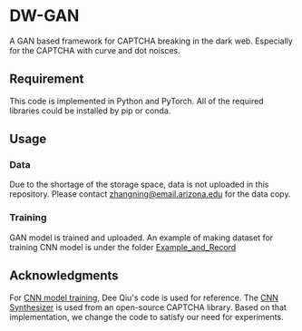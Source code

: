 # DW-GAN
A GAN based framework for CAPTCHA breaking in the dark web. Especially for the CAPTCHA with curve and dot noisces. 

## Requirement
This code is implemented in Python and PyTorch. All of the required libraries could be installed by pip or conda. 
## Usage
### Data
Due to the shortage of the storage space, data is not uploaded in this repository. Please contact zhangning@email.arizona.edu for the data copy. 
### Training
GAN model is trained and uploaded. An example of making dataset for training CNN model is under the folder [Example_and_Record](https://github.com/johnnyzn/DW-GAN/blob/main/Example_and_Record/notebook_example/case_synthetizer-4.ipynb)
<!-- ## Citation
If you use this code for your research, please cite our papers.
```
@inproceedings{zhang2020generative,
  title={A generative adversarial learning framework for breaking text-based CAPTCHA in the dark web},
  author={Zhang, Ning and Ebrahimi, Mohammadreza and Li, Weifeng and Chen, Hsinchun},
  booktitle={2020 IEEE International conference on intelligence and security informatics (ISI)},
  pages={1--6},
  year={2020},
  organization={IEEE}
}
``` -->
## Acknowledgments
For [CNN model training](https://github.com/dee1024/pytorch-captcha-recognition), Dee Qiu's code is used for reference. The [CNN Synthesizer](https://github.com/lepture/captcha) is used from an open-source CAPTCHA library. Based on that implementation, we change the code to satisfy our need for experiments. 
